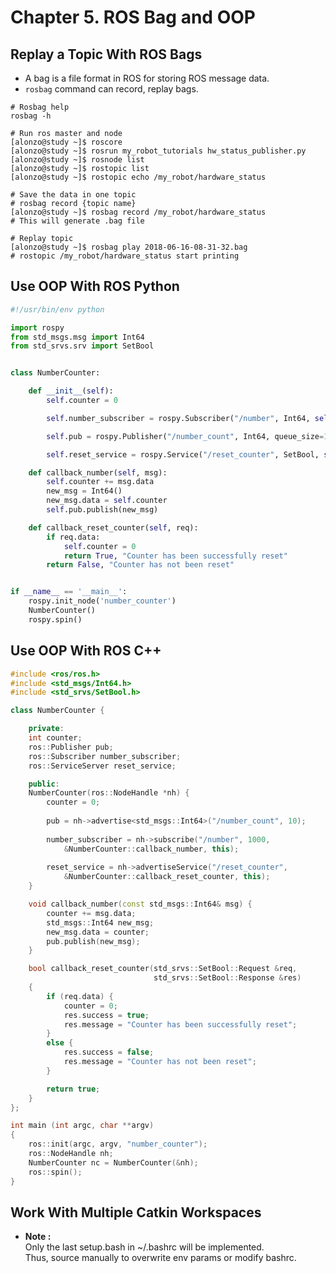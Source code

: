 # Chapter **5.**  ROS Bag and OOP

## Replay a Topic With ROS Bags
* A bag is a file format in ROS for storing ROS message data.
* `rosbag` command can record, replay bags.

```console
# Rosbag help
rosbag -h

# Run ros master and node
[alonzo@study ~]$ roscore
[alonzo@study ~]$ rosrun my_robot_tutorials hw_status_publisher.py
[alonzo@study ~]$ rosnode list
[alonzo@study ~]$ rostopic list
[alonzo@study ~]$ rostopic echo /my_robot/hardware_status

# Save the data in one topic
# rosbag record {topic name}
[alonzo@study ~]$ rosbag record /my_robot/hardware_status
# This will generate .bag file

# Replay topic
[alonzo@study ~]$ rosbag play 2018-06-16-08-31-32.bag
# rostopic /my_robot/hardware_status start printing
```

## Use OOP With ROS Python
```python
#!/usr/bin/env python

import rospy
from std_msgs.msg import Int64
from std_srvs.srv import SetBool


class NumberCounter:

	def __init__(self):
		self.counter = 0

		self.number_subscriber = rospy.Subscriber("/number", Int64, self.callback_number)

		self.pub = rospy.Publisher("/number_count", Int64, queue_size=10)

		self.reset_service = rospy.Service("/reset_counter", SetBool, self.callback_reset_counter)

	def callback_number(self, msg):
		self.counter += msg.data
		new_msg = Int64()
		new_msg.data = self.counter
		self.pub.publish(new_msg)

	def callback_reset_counter(self, req):
		if req.data:
			self.counter = 0
			return True, "Counter has been successfully reset"
		return False, "Counter has not been reset"


if __name__ == '__main__':
	rospy.init_node('number_counter')
	NumberCounter()
	rospy.spin()
```

## Use OOP With ROS C++
```cpp
#include <ros/ros.h>
#include <std_msgs/Int64.h>
#include <std_srvs/SetBool.h>

class NumberCounter {

	private:
	int counter;
	ros::Publisher pub;
	ros::Subscriber number_subscriber;
	ros::ServiceServer reset_service;

	public:
	NumberCounter(ros::NodeHandle *nh) {
		counter = 0;
		
		pub = nh->advertise<std_msgs::Int64>("/number_count", 10);
		
		number_subscriber = nh->subscribe("/number", 1000,
			&NumberCounter::callback_number, this);
		
		reset_service = nh->advertiseService("/reset_counter",
			&NumberCounter::callback_reset_counter, this);
	}

	void callback_number(const std_msgs::Int64& msg) {
		counter += msg.data;
		std_msgs::Int64 new_msg;
		new_msg.data = counter;
		pub.publish(new_msg);
	}

	bool callback_reset_counter(std_srvs::SetBool::Request &req,
								std_srvs::SetBool::Response &res)
	{
		if (req.data) {
			counter = 0;
			res.success = true;
			res.message = "Counter has been successfully reset";
		}
		else {
			res.success = false;
			res.message = "Counter has not been reset";
		}

		return true;
	}
};

int main (int argc, char **argv)
{
	ros::init(argc, argv, "number_counter");
	ros::NodeHandle nh;
	NumberCounter nc = NumberCounter(&nh);
	ros::spin();
}
```

## Work With Multiple Catkin Workspaces

* __Note :__  
Only the last setup.bash in ~/.bashrc will be implemented.  
Thus, source manually to overwrite env params or modify bashrc.  


